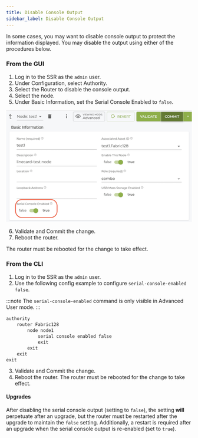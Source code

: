 ```yaml
---
title: Disable Console Output
sidebar_label: Disable Console Output
---
```


In some cases, you may want to disable console output to protect the information displayed. You may disable the output using either of the procedures below.

### From the GUI

1. Log in to the SSR as the `admin` user.
2. Under Configuration, select Authority.
3. Select the Router to disable the console output.
4. Select the node.
5. Under Basic Information, set the Serial Console Enabled to `false`.

![Console Output](/img/sec-disable-console-output.png)

6. Validate and Commit the change.
7. Reboot the router.

The router must be rebooted for the change to take effect. 

### From the CLI

1. Log in to the SSR as the `admin` user.
2. Use the following config example to configure `serial-console-enabled false`.

:::note
The `serial-console-enabled` command is only visible in Advanced User mode.
:::

```
authority
    router Fabric128
        node node1
            serial console enabled false
            exit
        exit
    exit
exit
```

3. Validate and Commit the change.
4. Reboot the router. The router must be rebooted for the change to take effect.

#### Upgrades

After disabling the serial console output (setting to `false`), the setting **will** perpetuate after an upgrade, but the router must be restarted after the upgrade to maintain the `false` setting. Additionally, a restart is required after an upgrade when the serial console output is re-enabled (set to `true`).